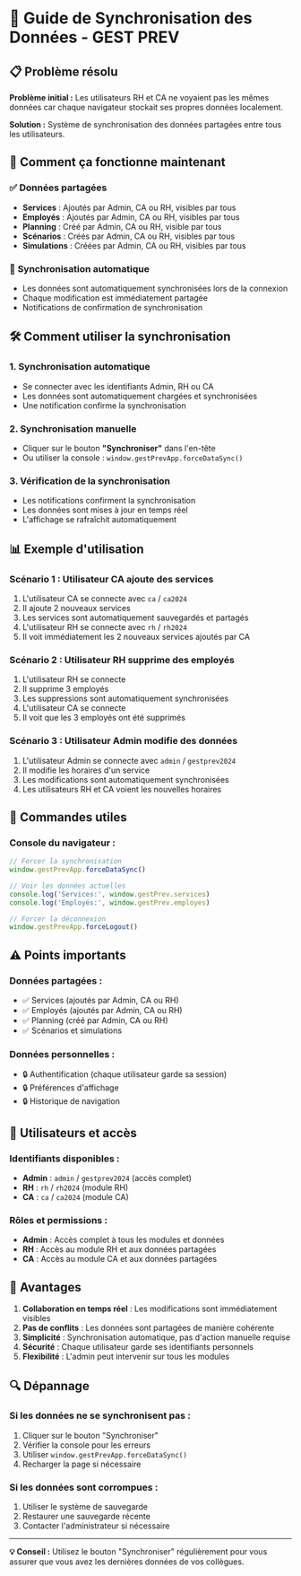 # 🔄 Guide de Synchronisation des Données - GEST PREV

## 📋 Problème résolu

**Problème initial :** Les utilisateurs RH et CA ne voyaient pas les mêmes données car chaque navigateur stockait ses propres données localement.

**Solution :** Système de synchronisation des données partagées entre tous les utilisateurs.

## 🎯 Comment ça fonctionne maintenant

### ✅ **Données partagées**
- **Services** : Ajoutés par Admin, CA ou RH, visibles par tous
- **Employés** : Ajoutés par Admin, CA ou RH, visibles par tous  
- **Planning** : Créé par Admin, CA ou RH, visible par tous
- **Scénarios** : Créés par Admin, CA ou RH, visibles par tous
- **Simulations** : Créées par Admin, CA ou RH, visibles par tous

### 🔄 **Synchronisation automatique**
- Les données sont automatiquement synchronisées lors de la connexion
- Chaque modification est immédiatement partagée
- Notifications de confirmation de synchronisation

## 🛠️ Comment utiliser la synchronisation

### 1. **Synchronisation automatique**
- Se connecter avec les identifiants Admin, RH ou CA
- Les données sont automatiquement chargées et synchronisées
- Une notification confirme la synchronisation

### 2. **Synchronisation manuelle**
- Cliquer sur le bouton **"Synchroniser"** dans l'en-tête
- Ou utiliser la console : `window.gestPrevApp.forceDataSync()`

### 3. **Vérification de la synchronisation**
- Les notifications confirment la synchronisation
- Les données sont mises à jour en temps réel
- L'affichage se rafraîchit automatiquement

## 📊 Exemple d'utilisation

### **Scénario 1 : Utilisateur CA ajoute des services**
1. L'utilisateur CA se connecte avec `ca` / `ca2024`
2. Il ajoute 2 nouveaux services
3. Les services sont automatiquement sauvegardés et partagés
4. L'utilisateur RH se connecte avec `rh` / `rh2024`
5. Il voit immédiatement les 2 nouveaux services ajoutés par CA

### **Scénario 2 : Utilisateur RH supprime des employés**
1. L'utilisateur RH se connecte
2. Il supprime 3 employés
3. Les suppressions sont automatiquement synchronisées
4. L'utilisateur CA se connecte
5. Il voit que les 3 employés ont été supprimés

### **Scénario 3 : Utilisateur Admin modifie des données**
1. L'utilisateur Admin se connecte avec `admin` / `gestprev2024`
2. Il modifie les horaires d'un service
3. Les modifications sont automatiquement synchronisées
4. Les utilisateurs RH et CA voient les nouvelles horaires

## 🔧 Commandes utiles

### **Console du navigateur :**
```javascript
// Forcer la synchronisation
window.gestPrevApp.forceDataSync()

// Voir les données actuelles
console.log('Services:', window.gestPrev.services)
console.log('Employés:', window.gestPrev.employes)

// Forcer la déconnexion
window.gestPrevApp.forceLogout()
```

## ⚠️ Points importants

### **Données partagées :**
- ✅ Services (ajoutés par Admin, CA ou RH)
- ✅ Employés (ajoutés par Admin, CA ou RH)
- ✅ Planning (créé par Admin, CA ou RH)
- ✅ Scénarios et simulations

### **Données personnelles :**
- 🔒 Authentification (chaque utilisateur garde sa session)
- 🔒 Préférences d'affichage
- 🔒 Historique de navigation

## 👥 Utilisateurs et accès

### **Identifiants disponibles :**
- **Admin** : `admin` / `gestprev2024` (accès complet)
- **RH** : `rh` / `rh2024` (module RH)
- **CA** : `ca` / `ca2024` (module CA)

### **Rôles et permissions :**
- **Admin** : Accès complet à tous les modules et données
- **RH** : Accès au module RH et aux données partagées
- **CA** : Accès au module CA et aux données partagées

## 🚀 Avantages

1. **Collaboration en temps réel** : Les modifications sont immédiatement visibles
2. **Pas de conflits** : Les données sont partagées de manière cohérente
3. **Simplicité** : Synchronisation automatique, pas d'action manuelle requise
4. **Sécurité** : Chaque utilisateur garde ses identifiants personnels
5. **Flexibilité** : L'admin peut intervenir sur tous les modules

## 🔍 Dépannage

### **Si les données ne se synchronisent pas :**
1. Cliquer sur le bouton "Synchroniser"
2. Vérifier la console pour les erreurs
3. Utiliser `window.gestPrevApp.forceDataSync()`
4. Recharger la page si nécessaire

### **Si les données sont corrompues :**
1. Utiliser le système de sauvegarde
2. Restaurer une sauvegarde récente
3. Contacter l'administrateur si nécessaire

---

**💡 Conseil :** Utilisez le bouton "Synchroniser" régulièrement pour vous assurer que vous avez les dernières données de vos collègues. 
